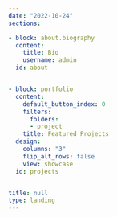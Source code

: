 ```yaml
---
date: "2022-10-24"
sections:

- block: about.biography
  content:
    title: Bio
    username: admin
  id: about


- block: portfolio
  content:
    default_button_index: 0
    filters:
      folders:
      - project
    title: Featured Projects
  design:
    columns: "3"
    flip_alt_rows: false
    view: showcase
  id: projects


title: null
type: landing
---
```


